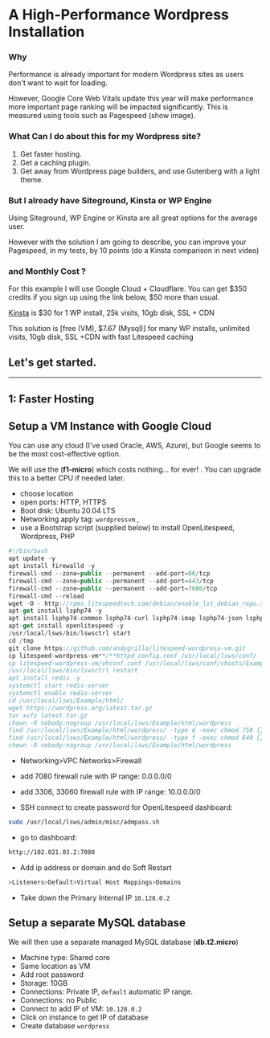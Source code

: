 # A High-Performance Wordpress Installation

### Why

Performance is already important for modern Wordpress sites as users don't want to wait for loading. 

However, Google Core Web Vitals update this year will make performance more important page ranking will be impacted significantly. This is measured using tools such as Pagespeed (show image).

### What Can I do about this for my Wordpress site?


1. Get faster hosting.
2. Get a caching plugin.
3. Get away from Wordpress page builders, and use Gutenberg with a light theme.


### But I already have Siteground, Kinsta or WP Engine

Using Siteground, WP Engine or Kinsta are all great options for the average user.

However with the solution I am going to describe, you can improve your Pagespeed, in my tests, by 10 points (do a Kinsta comparison in next video)

### and Monthly Cost ?

For this example I will use Google Cloud + Cloudflare. You can get $350 credits if you sign up using the link below, $50 more than usual.

[Kinsta](https://kinsta.com/plans/?plan=visits-pro&interval=month) is $30 for 1 WP install, 25k visits, 10gb disk, SSL + CDN

This solution is [free (VM), $7.67 (Mysql)] for many WP installs, unlimited visits, 10gb disk, SSL +CDN  with fast Litespeed caching

## Let's get started.


---

## 1: Faster Hosting

## Setup a VM Instance with Google Cloud

You can use any cloud (I've used Oracle, AWS, Azure), but Google seems to be the most cost-effective option.

We will use the (**f1-micro**) which costs nothing... for ever! . You can upgrade this to a better CPU if needed later.

- choose location
- open ports: HTTP, HTTPS
- Boot disk: Ubuntu 20.04 LTS
- Networking apply tag: `wordpressvm` ,
- use a Bootstrap script (supplied below) to install OpenLitespeed, Wordpress, PHP

```jsx
#!/bin/bash
apt update -y
apt install firewalld -y
firewall-cmd --zone=public --permanent --add-port=80/tcp
firewall-cmd --zone=public --permanent --add-port=443/tcp
firewall-cmd --zone=public --permanent --add-port=7080/tcp
firewall-cmd --reload
wget -O - http://rpms.litespeedtech.com/debian/enable_lst_debian_repo.sh | sudo bash
apt-get install lsphp74 -y
apt install lsphp74-common lsphp74-curl lsphp74-imap lsphp74-json lsphp74-mysql lsphp74-opcache lsphp74-imagick lsphp74-memcached lsphp74-redis -y
apt-get install openlitespeed -y
/usr/local/lsws/bin/lswsctrl start
cd /tmp
git clone https://github.com/andygrillo/litespeed-wordpress-vm.git
cp litespeed-wordpress-vm**/**httpd_config.conf /usr/local/lsws/conf/
cp litespeed-wordpress-vm/vhconf.conf /usr/local/lsws/conf/vhosts/Example/
/usr/local/lsws/bin/lswsctrl restart
apt install redis -y
systemctl start redis-server
systemctl enable redis-server
cd /usr/local/lsws/Example/html/
wget https://wordpress.org/latest.tar.gz
tar xvfz latest.tar.gz
chown -R nobody:nogroup /usr/local/lsws/Example/html/wordpress
find /usr/local/lsws/Example/html/wordpress/ -type d -exec chmod 750 {} \;
find /usr/local/lsws/Example/html/wordpress/ -type f -exec chmod 640 {} \;
chown -R nobody:nogroup /usr/local/lsws/Example/html/wordpress
```

- Networking>VPC Networks>Firewall
- add 7080 firewall rule with IP range: 0.0.0.0/0
- add 3306, 33060 firewall rule with IP range: 10.0.0.0/0

- SSH connect to create password for OpenLitespeed dashboard:

```bash
sudo /usr/local/lsws/admin/misc/admpass.sh
```

- go to dashboard:

```bash
http://102.021.03.2:7080
```

- Add ip address or domain  and do Soft Restart

```jsx
>Listeners>Default>Virtual Host Mappings>Domains
```

- Take down the Primary Internal IP `10.128.0.2`

## Setup a separate MySQL database

We will then use a separate managed MySQL database (**db.t2.micro**)

- Machine type: Shared core
- Same location as VM
- Add root password
- Storage: 10GB
- Connections: Private IP, `default` automatic IP range.
- Connections: no Public
- Connect to add IP of VM: `10.128.0.2`
- Click on instance to get IP of database
- Create database `wordpress`

